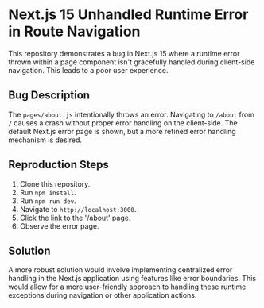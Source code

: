 # Next.js 15 Unhandled Runtime Error in Route Navigation

This repository demonstrates a bug in Next.js 15 where a runtime error thrown within a page component isn't gracefully handled during client-side navigation.  This leads to a poor user experience.

## Bug Description

The `pages/about.js` intentionally throws an error.  Navigating to `/about` from `/` causes a crash without proper error handling on the client-side. The default Next.js error page is shown, but a more refined error handling mechanism is desired.

## Reproduction Steps

1. Clone this repository.
2. Run `npm install`.
3. Run `npm run dev`.
4. Navigate to `http://localhost:3000`. 
5. Click the link to the '/about' page.
6. Observe the error page.

## Solution

A more robust solution would involve implementing centralized error handling in the Next.js application using features like error boundaries.  This would allow for a more user-friendly approach to handling these runtime exceptions during navigation or other application actions.

